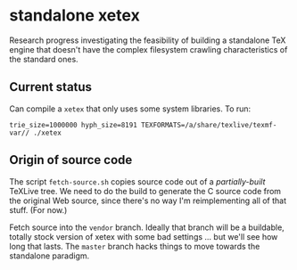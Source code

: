 standalone xetex
================

Research progress investigating the feasibility of building a standalone TeX
engine that doesn't have the complex filesystem crawling characteristics of
the standard ones.


Current status
--------------

Can compile a `xetex` that only uses some system libraries. To run:

```
trie_size=1000000 hyph_size=8191 TEXFORMATS=/a/share/texlive/texmf-var// ./xetex
```


Origin of source code
---------------------

The script `fetch-source.sh` copies source code out of a *partially-built*
TeXLive tree. We need to do the build to generate the C source code from the
original Web source, since there's no way I'm reimplementing all of that
stuff. (For now.)

Fetch source into the `vendor` branch. Ideally that branch will be a
buildable, totally stock version of xetex with some bad settings ... but we'll
see how long that lasts. The `master` branch hacks things to move towards the
standalone paradigm.

